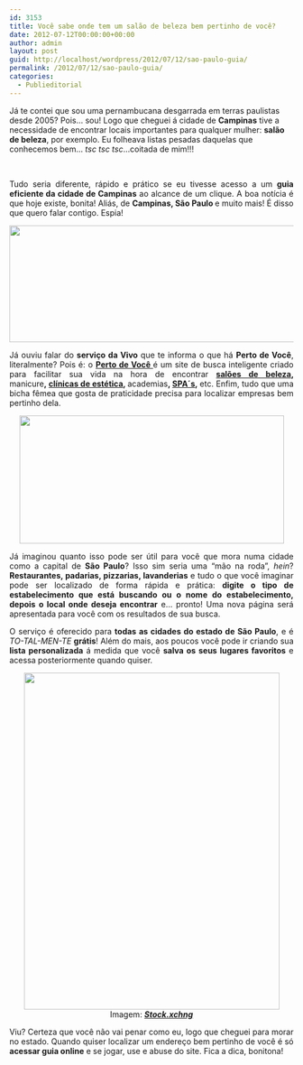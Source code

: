 ```yaml
---
id: 3153
title: Você sabe onde tem um salão de beleza bem pertinho de você?
date: 2012-07-12T00:00:00+00:00
author: admin
layout: post
guid: http://localhost/wordpress/2012/07/12/sao-paulo-guia/
permalink: /2012/07/12/sao-paulo-guia/
categories:
  - Publieditorial
---
```

Já te contei que sou uma pernambucana desgarrada em terras paulistas desde 2005? Pois… sou! Logo que cheguei á cidade de **Campinas** tive a necessidade de encontrar locais importantes para qualquer mulher: **salão de beleza**, por exemplo. Eu folheava listas pesadas daquelas que conhecemos bem… _tsc tsc tsc_…coitada de mim!!!

&nbsp;

<p align="justify">
  Tudo seria diferente, rápido e prático se eu tivesse acesso a um <strong>guia eficiente da cidade de Campinas</strong> ao alcance de um clique. A boa notícia é que hoje existe, bonita! Aliás, de <strong>Campinas, São Paulo </strong>e muito mais! É disso que quero falar contigo. Espia!
</p>

<!--more-->

<p align="center">
  <a href="http://www.trololodemulher.com.br/2012/07/12/sao-paulo-guia/vivo-guia-sao-paulo-perto-de-voce2/" rel="attachment wp-att-8871"><img class="alignnone size-full wp-image-8871" title="VIVO - GUIA - SAO PAULO - PERTO DE VOCE[2]" src="http://www.trololodemulher.com.br/blog/wp-content/uploads/2012/07/VIVO-GUIA-SAO-PAULO-PERTO-DE-VOCE2.jpg" alt="" width="515" height="207" /></a>
</p>

<p align="justify">
  Já ouviu falar do <strong>serviço da Vivo</strong> que te informa o que há <strong>Perto de Você</strong>, literalmente? Pois é: o <a href="http://www.pertodevoce.com.br/" target="_blank"><strong>Perto de Você </strong></a>é um site de busca inteligente criado para facilitar sua vida na hora de encontrar <strong><a href="http://www.pertodevoce.com.br/sao-paulo/cabeleireiro-e-instituto-de-beleza" target="_blank">salões de beleza</a>, </strong>manicure<strong>, <a href="http://www.pertodevoce.com.br/sao-paulo/clinica-estetica" target="_blank">clínicas de estética</a>, </strong>academias<strong>, <a href="http://www.pertodevoce.com.br/sao-paulo/spa" target="_blank">SPA´s</a>, </strong>etc. Enfim, tudo que uma bicha fêmea que gosta de praticidade precisa para localizar empresas bem pertinho dela.
</p>

<p align="center">
  <a href="http://www.trololodemulher.com.br/2012/07/12/sao-paulo-guia/vivo-guia-sao-paulo-perto-de-voce/" rel="attachment wp-att-8869"><img class="alignnone size-full wp-image-8869" title="VIVO - GUIA - SAO PAULO - PERTO DE VOCE" src="http://www.trololodemulher.com.br/blog/wp-content/uploads/2012/07/VIVO-GUIA-SAO-PAULO-PERTO-DE-VOCE.png" alt="" width="469" height="227" /></a>
</p>

<p align="justify">
  Já imaginou quanto isso pode ser útil para você que mora numa cidade como a capital de <strong>São Paulo</strong>? Isso sim seria uma “mão na roda”, <em>hein</em>? <strong>Restaurantes, padarias, pizzarias, lavanderias</strong> e tudo o que você imaginar pode ser localizado de forma rápida e prática: <strong>digite o tipo de estabelecimento que está buscando ou o nome do estabelecimento, depois o local onde deseja encontrar</strong> e… pronto! Uma nova página será apresentada para você com os resultados de sua busca.
</p>

<p align="justify">
  O serviço é oferecido para <strong>todas as cidades do estado de São Paulo</strong>, e é <em>TO-TAL-MEN-TE</em> <strong>grátis</strong>! Além do mais, aos poucos você pode ir criando sua <strong>lista personalizada</strong> á medida que você <strong>salva os seus lugares favoritos</strong> e acessa posteriormente quando quiser.
</p>

<p align="center">
  <a href="http://www.trololodemulher.com.br/2012/07/12/sao-paulo-guia/vivo-guia-sao-paulo-perto-de-voce1/" rel="attachment wp-att-8870"><img class="alignnone size-full wp-image-8870" title="VIVO - GUIA - SAO PAULO - PERTO DE VOCE[1]" src="http://www.trololodemulher.com.br/blog/wp-content/uploads/2012/07/VIVO-GUIA-SAO-PAULO-PERTO-DE-VOCE1.jpg" alt="" width="453" height="597" /></a><br /> Imagem: <strong><em><a href="http://www.sxc.hu/" target="_blank">Stock.xchng</a></em></strong>
</p>

<p align="justify">
  Viu? Certeza que você não vai penar como eu, logo que cheguei para morar no estado. Quando quiser localizar um endereço bem pertinho de você é só <strong>acessar guia online</strong> e se jogar, use e abuse do site. Fica a dica, bonitona!
</p>
